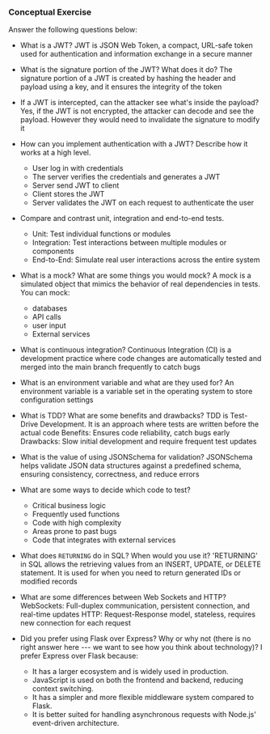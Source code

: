 ### Conceptual Exercise

Answer the following questions below:

- What is a JWT?
  JWT is JSON Web Token, a compact, URL-safe token used for authentication and information exchange in a secure manner

- What is the signature portion of the JWT?  What does it do?
  The signature portion of a JWT is created by hashing the header and payload using a key, and it ensures the integrity of the token

- If a JWT is intercepted, can the attacker see what's inside the payload?
  Yes, if the JWT is not encrypted, the attacker can decode and see the payload. However they would need to invalidate the signature to modify it

- How can you implement authentication with a JWT?  Describe how it works at a high level.
  - User log in with credentials
  - The server verifies the credentials and generates a JWT
  - Server send JWT to client
  - Client stores the JWT 
  - Server validates the JWT on each request to authenticate the user

- Compare and contrast unit, integration and end-to-end tests.
  - Unit: Test individual functions or modules
  - Integration: Test interactions between multiple modules or components
  - End-to-End: Simulate real user interactions across the entire system

- What is a mock? What are some things you would mock?
  A mock is a simulated object that mimics the behavior of real dependencies in tests. You can mock:
    - databases
    - API calls
    - user input
    - External services
- What is continuous integration?
  Continuous Integration (CI) is a development practice where code changes are automatically tested and merged into the main branch frequently to catch bugs 

- What is an environment variable and what are they used for?
  An environment variable is a variable set in the operating system to store configuration settings

- What is TDD? What are some benefits and drawbacks?
  TDD is Test-Drive Development. It is an approach where tests are written before the actual code
    Benefits: Ensures code reliability, catch bugs early
    Drawbacks: Slow initial development and require frequent test updates

- What is the value of using JSONSchema for validation?
  JSONSchema helps validate JSON data structures against a predefined schema, ensuring consistency, correctness, and reduce errors

- What are some ways to decide which code to test?
  - Critical business logic
  - Frequently used functions
  - Code with high complexity
  - Areas prone to past bugs
  - Code that integrates with external services

- What does `RETURNING` do in SQL? When would you use it?
   'RETURNING' in SQL allows the retrieving values from an INSERT, UPDATE, or DELETE statement. It is used for when you need to return generated IDs or modified records

- What are some differences between Web Sockets and HTTP?
  WebSockets: Full-duplex communication, persistent connection, and real-time updates
  HTTP: Request-Response model, stateless, requires new connection for each request

- Did you prefer using Flask over Express? Why or why not (there is no right
  answer here --- we want to see how you think about technology)?
    I prefer Express over Flask because:
    - It has a larger ecosystem and is widely used in production.
    - JavaScript is used on both the frontend and backend, reducing context switching.
    - It has a simpler and more flexible middleware system compared to Flask.
    - It is better suited for handling asynchronous requests with Node.js' event-driven architecture.